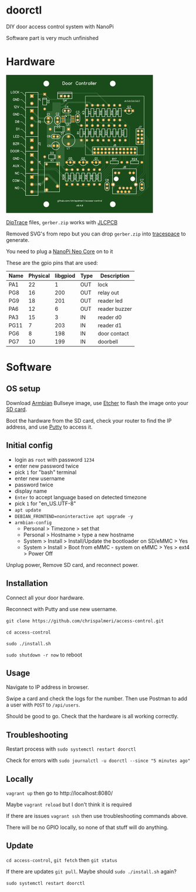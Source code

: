 # doorctl

DIY door access control system with NanoPi

Software part is very much unfinished

<!--

order spare inventory parts

board changes:
  put 12V at the top, move lock?
  you meant to widen lock trace
  you could make the JLCJLC text bigger
  and the github text
  any way to get the resistor designators readable? smaller?
  upsidedown ethernet kinda bugs me

python
  update docs
  totp

-->

# Hardware

![Board picture](board/images/top.png)

[DipTrace][1] files, `gerber.zip` works with [JLCPCB][2]

Removed SVG's from repo but you can drop `gerber.zip` into [tracespace][3] to generate.

You need to plug a [NanoPi Neo Core][4] on to it

  [1]: https://diptrace.com/
  [2]: https://jlcpcb.com/
  [3]: https://tracespace.io/view/
  [4]: https://www.friendlyarm.com/index.php?route=product/product&path=69&product_id=212

These are the gpio pins that are used:

Name | Physical | libgpiod | Type | Description
---  | ---      | ---      | ---  | ---
PA1  | 22       | 1        | OUT  | lock
PG8  | 16       | 200      | OUT  | relay out
PG9  | 18       | 201      | OUT  | reader led
PA6  | 12       | 6        | OUT  | reader buzzer
PA3  | 15       | 3        | IN   | reader d0
PG11 | 7        | 203      | IN   | reader d1
PG6  | 8        | 198      | IN   | door contact
PG7  | 10       | 199      | IN   | doorbell

# Software

## OS setup

Download [Armbian][5] Bullseye image, use [Etcher][6] to flash the image onto your [SD card][7].

Boot the hardware from the SD card, check your router to find the IP address, and use [Putty][8] to access it.

  [5]: https://www.armbian.com/nanopi-neo/
  [6]: https://www.balena.io/etcher/
  [7]: https://shop.sandisk.com/store/sdiskus/en_US/pd/productID.5163153100/SanDisk-Ultra-microSDXC-UHSI-Card-32GB-A1C10U1
  [8]: https://www.chiark.greenend.org.uk/~sgtatham/putty/latest.html

## Initial config

* login as `root` with password `1234`
* enter new password twice
* pick `1` for "bash" terminal
* enter new username
* password twice
* display name
* `Enter` to accept language based on detected timezone
* pick `1` for "en_US.UTF-8"
* `apt update`
* `DEBIAN_FRONTEND=noninteractive apt upgrade -y`
* `armbian-config`
    * Personal > Timezone > set that
    * Personal > Hostname > type a new hostname
    * System > Install > Install/Update the bootloader on SD/eMMC > Yes
    * System > Install > Boot from eMMC - system on eMMC > Yes > ext4 > Power Off

Unplug power, Remove SD card, and reconnect power.

<!--
I think you could then reuse the SD card on additional boards
and only need to do the hostname, bootloader, eMMC steps
-->

## Installation

Connect all your door hardware.

Reconnect with Putty and use new username.

`git clone https://github.com/chrispalmeri/access-control.git`

`cd access-control`

`sudo ./install.sh`

`sudo shutdown -r now` to reboot

## Usage

Navigate to IP address in browser.

<!--
If weblog shows wrong contact status and wiegand readding errors

remote in `nano access-control/code/config.py`
change pin numbers to correct ones for your board
Ctrl+S, Ctrl+X
`sudo systemctl restart doorctl`

I think it has the 60 sec websocket hang when stopping again
just wait a minute and then it is good
-->

Swipe a card and check the logs for the number. Then use Postman to add a user with `POST` to `/api/users`.

Should be good to go. Check that the hardware is all working correctly.

## Troubleshooting

Restart process with `sudo systemctl restart doorctl`

Check for errors with `sudo journalctl -u doorctl --since "5 minutes ago"`

## Locally

`vagrant up` then go to http://localhost:8080/

Maybe `vagrant reload` but I don't think it is required

If there are issues `vagrant ssh` then use troubleshooting commands above.

There will be no GPIO locally, so none of that stuff will do anything.

## Update

`cd access-control`, `git fetch` then `git status`

If there are updates `git pull`. Maybe should `sudo ./install.sh` again?

`sudo systemctl restart doorctl`
